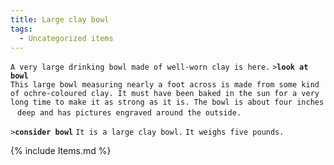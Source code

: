 ```yaml
---
title: Large clay bowl
tags:
  - Uncategorized items
---
```

`A very large drinking bowl made of well-worn clay is here.`
`>`**`look at bowl`**
`This large bowl measuring nearly a foot across is made from some kind `
`of ochre-coloured clay. It must have been baked in the sun for a very `
`long time to make it as strong as it is. The bowl is about four inches `
`deep and has pictures engraved around the outside.`

`>`**`consider bowl`**
`It is a large clay bowl.`
`It weighs five pounds.`

{% include Items.md %}
